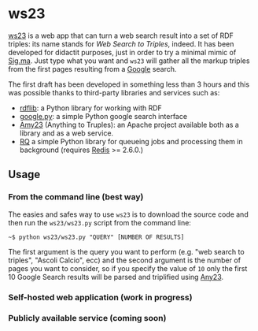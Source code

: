 ws23
====

[ws23](https://github.com/petrux/ws23/) is a web app that can turn a web search result into a set of RDF triples: its name stands for *Web Search to Triples*, indeed. It has been developed for didactit purposes, just in order to try a minimal mimic of [Sig.ma](http://blog.sindice.com/2009/07/22/sigma-live-views-on-the-web-of-data/). Just type what you want and `ws23` will gather all the markup triples from the first pages resulting from a [Google](http://www.google.com) search.

The first draft has been developed in something less than 3 hours and this was possible thanks to third-party libraries and services such as:
* [rdflib](https://github.com/RDFLib/rdflib): a Python library for working with RDF
* [google.py](https://github.com/MarioVilas/google): a simple Python google search interface
* [Amy23](https://any23.apache.org/) (Anything to Truples): an Apache project available both as a library and as a web service.
* [RQ](http://python-rq.org/) a simple Python library for queueing jobs and processing them in background (requires [Redis](http://redis.io/) >= 2.6.0.)

Usage
-----

### From the command line (best way) ###
The easies and safes way to use `ws23` is to download the source code and then run the `ws23/ws23.py` script from the command line:

`~$ python ws23/ws23.py "QUERY" [NUMBER OF RESULTS]`

The first argument is the query you want to perform (e.g. "web search to triples", "Ascoli Calcio", ecc) and the second argument is the number of pages you want to consider, so if you specify the value of `10` only the first 10 Google Search results will be parsed and triplified using [Any23](https://any23.apache.org/).

### Self-hosted web application (work in progress) ###

### Publicly available service (coming soon) ###






